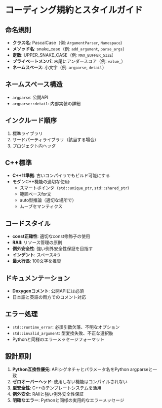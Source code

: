 # コーディング規約とスタイルガイド

## 命名規則
- **クラス名**: PascalCase（例: `ArgumentParser`, `Namespace`）
- **メソッド名**: snake_case（例: `add_argument`, `parse_args`）
- **定数**: UPPER_SNAKE_CASE（例: `MAX_BUFFER_SIZE`）
- **プライベートメンバ**: 末尾にアンダースコア（例: `value_`）
- **ネームスペース**: 小文字（例: `argparse`, `detail`）

## ネームスペース構造
- `argparse`: 公開API
- `argparse::detail`: 内部実装の詳細

## インクルード順序
1. 標準ライブラリ
2. サードパーティライブラリ（該当する場合）
3. プロジェクト内ヘッダ

## C++標準
- **C++11準拠**: 古いコンパイラでもビルド可能にする
- モダンC++機能の適切な使用:
  - スマートポインタ（`std::unique_ptr`, `std::shared_ptr`）
  - 範囲ベースfor文
  - auto型推論（適切な場所で）
  - ムーブセマンティクス

## コードスタイル
- **const正確性**: 適切なconst修飾子の使用
- **RAII**: リソース管理の原則
- **例外安全性**: 強い例外安全性保証を目指す
- **インデント**: スペース4つ
- **最大行長**: 100文字を推奨

## ドキュメンテーション
- **Doxygenコメント**: 公開APIには必須
- 日本語と英語の両方でのコメント対応

## エラー処理
- `std::runtime_error`: 必須引数欠落、不明なオプション
- `std::invalid_argument`: 型変換失敗、不正な選択肢
- Pythonと同様のエラーメッセージフォーマット

## 設計原則
1. **Python互換性優先**: APIシグネチャとパラメータ名をPython argparseと一致
2. **ゼロオーバーヘッド**: 使用しない機能はコンパイルされない
3. **型安全性**: C++のテンプレートシステムを活用
4. **例外安全**: RAIIと強い例外安全性保証
5. **明確なエラー**: Pythonと同様の実用的なエラーメッセージ